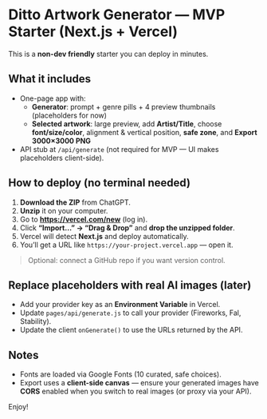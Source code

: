 # Ditto Artwork Generator — MVP Starter (Next.js + Vercel)

This is a **non-dev friendly** starter you can deploy in minutes.

## What it includes
- One-page app with:
  - **Generator**: prompt + genre pills + 4 preview thumbnails (placeholders for now)
  - **Selected artwork**: large preview, add **Artist/Title**, choose **font/size/color**, alignment & vertical position, **safe zone**, and **Export 3000×3000 PNG**
- API stub at `/api/generate` (not required for MVP — UI makes placeholders client-side).

## How to deploy (no terminal needed)
1. **Download the ZIP** from ChatGPT.
2. **Unzip** it on your computer.
3. Go to **https://vercel.com/new** (log in).
4. Click **“Import…” → “Drag & Drop”** and **drop the unzipped folder**.
5. Vercel will detect **Next.js** and deploy automatically.
6. You’ll get a URL like `https://your-project.vercel.app` — open it.

> Optional: connect a GitHub repo if you want version control.

## Replace placeholders with real AI images (later)
- Add your provider key as an **Environment Variable** in Vercel.
- Update `pages/api/generate.js` to call your provider (Fireworks, Fal, Stability).
- Update the client `onGenerate()` to use the URLs returned by the API.

## Notes
- Fonts are loaded via Google Fonts (10 curated, safe choices).
- Export uses a **client-side canvas** — ensure your generated images have **CORS** enabled when you switch to real images (or proxy via your API).

Enjoy!